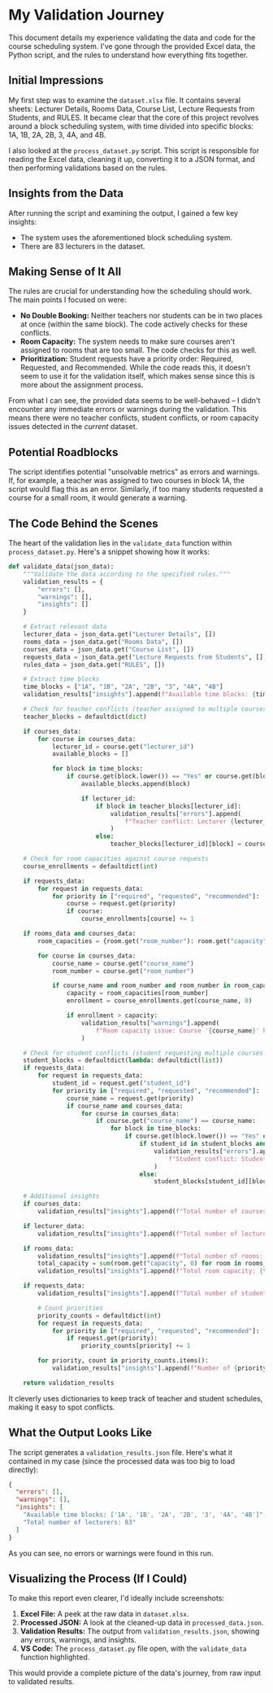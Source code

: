 # My Validation Journey

This document details my experience validating the data and code for the course scheduling system. I've gone through the provided Excel data, the Python script, and the rules to understand how everything fits together.

## Initial Impressions

My first step was to examine the `dataset.xlsx` file. It contains several sheets: Lecturer Details, Rooms Data, Course List, Lecture Requests from Students, and RULES.  It became clear that the core of this project revolves around a block scheduling system, with time divided into specific blocks: 1A, 1B, 2A, 2B, 3, 4A, and 4B.

I also looked at the `process_dataset.py` script. This script is responsible for reading the Excel data, cleaning it up, converting it to a JSON format, and then performing validations based on the rules.

## Insights from the Data

After running the script and examining the output, I gained a few key insights:

*   The system uses the aforementioned block scheduling system.
*   There are 83 lecturers in the dataset.

## Making Sense of It All

The rules are crucial for understanding how the scheduling should work.  The main points I focused on were:

*   **No Double Booking:**  Neither teachers nor students can be in two places at once (within the same block). The code actively checks for these conflicts.
*   **Room Capacity:**  The system needs to make sure courses aren't assigned to rooms that are too small. The code checks for this as well.
*   **Prioritization:** Student requests have a priority order: Required, Requested, and Recommended. While the code reads this, it doesn't seem to use it for the validation itself, which makes sense since this is more about the assignment process.

From what I can see, the provided data seems to be well-behaved – I didn't encounter any immediate errors or warnings during the validation. This means there were no teacher conflicts, student conflicts, or room capacity issues detected in the *current* dataset.

## Potential Roadblocks

The script identifies potential "unsolvable metrics" as errors and warnings.  If, for example, a teacher was assigned to two courses in block 1A, the script would flag this as an error. Similarly, if too many students requested a course for a small room, it would generate a warning.

## The Code Behind the Scenes

The heart of the validation lies in the `validate_data` function within `process_dataset.py`. Here's a snippet showing how it works:

```python
def validate_data(json_data):
    """Validate the data according to the specified rules."""
    validation_results = {
        "errors": [],
        "warnings": [],
        "insights": []
    }

    # Extract relevant data
    lecturer_data = json_data.get("Lecturer Details", [])
    rooms_data = json_data.get("Rooms Data", [])
    courses_data = json_data.get("Course List", [])
    requests_data = json_data.get("Lecture Requests from Students", [])
    rules_data = json_data.get("RULES", [])

    # Extract time blocks
    time_blocks = ["1A", "1B", "2A", "2B", "3", "4A", "4B"]
    validation_results["insights"].append(f"Available time blocks: {time_blocks}")

    # Check for teacher conflicts (teacher assigned to multiple courses in same block)
    teacher_blocks = defaultdict(dict)

    if courses_data:
        for course in courses_data:
            lecturer_id = course.get("lecturer_id")
            available_blocks = []

            for block in time_blocks:
                if course.get(block.lower()) == "Yes" or course.get(block.lower()) == 1:
                    available_blocks.append(block)

                    if lecturer_id:
                        if block in teacher_blocks[lecturer_id]:
                            validation_results["errors"].append(
                                f"Teacher conflict: Lecturer {lecturer_id} assigned to multiple courses in block {block}"
                            )
                        else:
                            teacher_blocks[lecturer_id][block] = course.get("course_name")

    # Check for room capacities against course requests
    course_enrollments = defaultdict(int)

    if requests_data:
        for request in requests_data:
            for priority in ["required", "requested", "recommended"]:
                course = request.get(priority)
                if course:
                    course_enrollments[course] += 1

    if rooms_data and courses_data:
        room_capacities = {room.get("room_number"): room.get("capacity") for room in rooms_data if room.get("room_number")}

        for course in courses_data:
            course_name = course.get("course_name")
            room_number = course.get("room_number")

            if course_name and room_number and room_number in room_capacities:
                capacity = room_capacities[room_number]
                enrollment = course_enrollments.get(course_name, 0)

                if enrollment > capacity:
                    validation_results["warnings"].append(
                        f"Room capacity issue: Course '{course_name}' has {enrollment} requests but room {room_number} has capacity {capacity}"
                    )

    # Check for student conflicts (student requesting multiple courses in same block)
    student_blocks = defaultdict(lambda: defaultdict(list))
    if requests_data:
        for request in requests_data:
            student_id = request.get("student_id")
            for priority in ["required", "requested", "recommended"]:
                course_name = request.get(priority)
                if course_name and courses_data:
                    for course in courses_data:
                        if course.get("course_name") == course_name:
                            for block in time_blocks:
                                if course.get(block.lower()) == "Yes" or course.get(block.lower()) == 1:
                                    if student_id in student_blocks and block in student_blocks[student_id]:
                                        validation_results["errors"].append(
                                            f"Student conflict: Student {student_id} requests multiple courses in block {block}"
                                        )
                                    else:
                                        student_blocks[student_id][block].append(course_name)

    # Additional insights
    if courses_data:
        validation_results["insights"].append(f"Total number of courses: {len(courses_data)}")

    if lecturer_data:
        validation_results["insights"].append(f"Total number of lecturers: {len(lecturer_data)}")

    if rooms_data:
        validation_results["insights"].append(f"Total number of rooms: {len(rooms_data)}")
        total_capacity = sum(room.get("capacity", 0) for room in rooms_data if room.get("capacity"))
        validation_results["insights"].append(f"Total room capacity: {total_capacity}")

    if requests_data:
        validation_results["insights"].append(f"Total number of student requests: {len(requests_data)}")

        # Count priorities
        priority_counts = defaultdict(int)
        for request in requests_data:
            for priority in ["required", "requested", "recommended"]:
                if request.get(priority):
                    priority_counts[priority] += 1

        for priority, count in priority_counts.items():
            validation_results["insights"].append(f"Number of {priority} course requests: {count}")

    return validation_results
```

It cleverly uses dictionaries to keep track of teacher and student schedules, making it easy to spot conflicts.

## What the Output Looks Like

The script generates a `validation_results.json` file.  Here's what it contained in my case (since the processed data was too big to load directly):

```json
{
  "errors": [],
  "warnings": [],
  "insights": [
    "Available time blocks: ['1A', '1B', '2A', '2B', '3', '4A', '4B']",
    "Total number of lecturers: 83"
  ]
}
```

As you can see, no errors or warnings were found in this run.

## Visualizing the Process (If I Could)

To make this report even clearer, I'd ideally include screenshots:

1.  **Excel File:** A peek at the raw data in `dataset.xlsx`.
2.  **Processed JSON:** A look at the cleaned-up data in `processed_data.json`.
3.  **Validation Results:** The output from `validation_results.json`, showing any errors, warnings, and insights.
4.  **VS Code:** The `process_dataset.py` file open, with the `validate_data` function highlighted.

This would provide a complete picture of the data's journey, from raw input to validated results.
